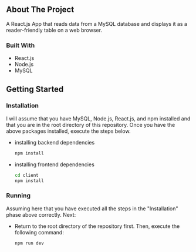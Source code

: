 <!-- ABOUT THE PROJECT -->
## About The Project

A React.js App that reads data from a MySQL database and displays it as a reader-friendly table on a web browser.


### Built With

* React.js
* Node.js
* MySQL


<!-- GETTING STARTED -->
## Getting Started

### Installation
I will assume that you have MySQL, Node.js, React.js, and npm installed and that you are in the root directory of this repository.
Once you have the above packages installed, execute the steps below.

* installing backend dependencies
  ```sh
  npm install
  ```
* installing frontend dependencies
  ```sh
  cd client
  npm install
  ```



### Running
Assuming here that you have executed all the steps in the "Installation" phase above correctly. Next:

* Return to the root directory of the repository first. Then, execute the following command:
  ```sh
  npm run dev
  ```

